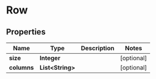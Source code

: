 
# Row

## Properties
Name | Type | Description | Notes
------------ | ------------- | ------------- | -------------
**size** | **Integer** |  |  [optional]
**columns** | **List&lt;String&gt;** |  |  [optional]



